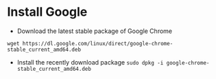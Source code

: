 # Install Google
- Download the latest stable package of Google Chrome
```
wget https://dl.google.com/linux/direct/google-chrome-stable_current_amd64.deb
```

- Install the recently download package
`sudo dpkg -i google-chrome-stable_current_amd64.deb`
